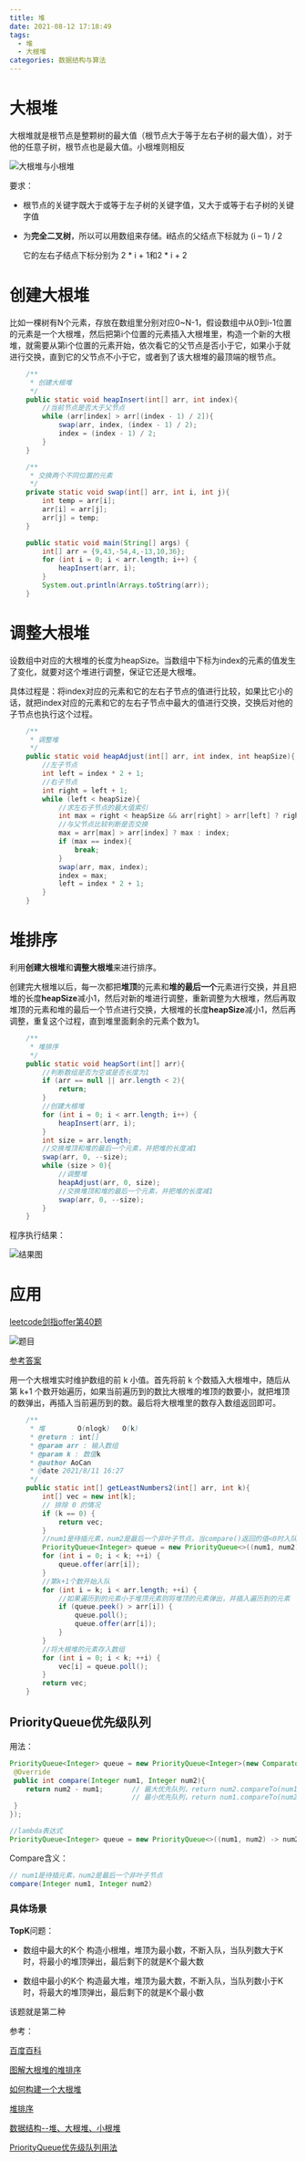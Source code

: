 ```yaml
---
title: 堆
date: 2021-08-12 17:18:49
tags:
  - 堆
  - 大根堆
categories: 数据结构与算法
---
```


# 大根堆

大根堆就是根节点是整颗树的最大值（根节点大于等于左右子树的最大值），对于他的任意子树，根节点也是最大值。小根堆则相反

![大根堆与小根堆](https://gitee.com/acacac13/images/raw/master/20210812162138.png)

要求：

* 根节点的关键字既大于或等于左子树的关键字值，又大于或等于右子树的关键字值

* 为**完全二叉树**，所以可以用数组来存储。**i**结点的父结点下标就为 (i – 1) / 2
  
  它的左右子结点下标分别为 2 * i + 1和2 * i + 2

# 创建大根堆

比如一棵树有N个元素，存放在数组里分别对应0~N-1，假设数组中从0到i-1位置的元素是一个大根堆，然后把第i个位置的元素插入大根堆里，构造一个新的大根堆，就需要从第i个位置的元素开始，依次看它的父节点是否小于它，如果小于就进行交换，直到它的父节点不小于它，或者到了该大根堆的最顶端的根节点。

```java
    /**
     * 创建大根堆
     */
    public static void heapInsert(int[] arr, int index){
        //当前节点是否大于父节点
        while (arr[index] > arr[(index - 1) / 2]){
            swap(arr, index, (index - 1) / 2);
            index = (index - 1) / 2;
        }
    }

    /**
     * 交换两个不同位置的元素
     */
    private static void swap(int[] arr, int i, int j){
        int temp = arr[i];
        arr[i] = arr[j];
        arr[j] = temp;
    }

    public static void main(String[] args) {
        int[] arr = {9,43,-54,4,-13,10,36};
        for (int i = 0; i < arr.length; i++) {
            heapInsert(arr, i);
        }
        System.out.println(Arrays.toString(arr));
    }
```

# 调整大根堆

设数组中对应的大根堆的长度为heapSize。当数组中下标为index的元素的值发生了变化，就要对这个堆进行调整，保证它还是大根堆。

具体过程是：将index对应的元素和它的左右子节点的值进行比较，如果比它小的话，就把index对应的元素和它的左右子节点中最大的值进行交换，交换后对他的子节点也执行这个过程。

```java
    /**
     * 调整堆
     */
    public static void heapAdjust(int[] arr, int index, int heapSize){
        //左子节点
        int left = index * 2 + 1;
        //右子节点
        int right = left + 1;
        while (left < heapSize){
            //求左右子节点的最大值索引
            int max = right < heapSize && arr[right] > arr[left] ? right : left;
            //与父节点比较判断是否交换
            max = arr[max] > arr[index] ? max : index;
            if (max == index){
                break;
            }
            swap(arr, max, index);
            index = max;
            left = index * 2 + 1;
        }
    }
```

# 堆排序

利用**创建大根堆**和**调整大根堆**来进行排序。

创建完大根堆以后，每一次都把**堆顶**的元素和**堆的最后一个**元素进行交换，并且把堆的长度**heapSize**减小1，然后对新的堆进行调整，重新调整为大根堆，然后再取堆顶的元素和堆的最后一个节点进行交换，大根堆的长度**heapSize**减小1，然后再调整，重复这个过程，直到堆里面剩余的元素个数为1。

```java
    /**
     * 堆排序
     */
    public static void heapSort(int[] arr){
        //判断数组是否为空或是否长度为1
        if (arr == null || arr.length < 2){
            return;
        }
        //创建大根堆
        for (int i = 0; i < arr.length; i++) {
            heapInsert(arr, i);
        }
        int size = arr.length;
        //交换堆顶和堆的最后一个元素，并把堆的长度减1
        swap(arr, 0, --size);
        while (size > 0){
            //调整堆
            heapAdjust(arr, 0, size);
            //交换堆顶和堆的最后一个元素，并把堆的长度减1
            swap(arr, 0, --size);
        }
    }
```

程序执行结果：

![结果图](https://gitee.com/acacac13/images/raw/master/20210812171543.png)



# 应用

[leetcode剑指offer第40题](https://leetcode-cn.com/problems/zui-xiao-de-kge-shu-lcof)

![题目](https://gitee.com/acacac13/images/raw/master/20210812180206.png)

[参考答案](https://leetcode-cn.com/problems/zui-xiao-de-kge-shu-lcof/solution/zui-xiao-de-kge-shu-by-leetcode-solution/)

用一个大根堆实时维护数组的前 k 小值。首先将前 k 个数插入大根堆中，随后从第 k+1 个数开始遍历，如果当前遍历到的数比大根堆的堆顶的数要小，就把堆顶的数弹出，再插入当前遍历到的数。最后将大根堆里的数存入数组返回即可。

```java
    /**
     * 堆        O(nlogk)   O(k)
     * @return : int[]
     * @param arr : 输入数组
     * @param k : 数值k
     * @author AoCan
     * @date 2021/8/11 16:27
     */
    public static int[] getLeastNumbers2(int[] arr, int k){
        int[] vec = new int[k];
        // 排除 0 的情况
        if (k == 0) {
            return vec;
        }
        //num1是待插元素，num2是最后一个非叶子节点，当compare()返回的值<0时入队，>0时不入队
        PriorityQueue<Integer> queue = new PriorityQueue<>((num1, num2) -> num2 - num1);
        for (int i = 0; i < k; ++i) {
            queue.offer(arr[i]);
        }
        //第k+1个数开始入队
        for (int i = k; i < arr.length; ++i) {
            //如果遍历到的元素小于堆顶元素则将堆顶的元素弹出，并插入遍历到的元素
            if (queue.peek() > arr[i]) {
                queue.poll();
                queue.offer(arr[i]);
            }
        }
        //将大根堆的元素存入数组
        for (int i = 0; i < k; ++i) {
            vec[i] = queue.poll();
        }
        return vec;
    }
```

## PriorityQueue优先级队列

用法：

```java
PriorityQueue<Integer> queue = new PriorityQueue<Integer>(new Comparator<Integer>(){
 @Override
 public int compare(Integer num1, Integer num2){  
 	return num2 - num1; 	  // 最大优先队列，return num2.compareTo(num1);
                          	  // 最小优先队列，return num1.compareTo(num2);
 }
});

//lambda表达式
PriorityQueue<Integer> queue = new PriorityQueue<>((num1, num2) -> num2 - num1);
```

Compare含义：

```java
// num1是待插元素，num2是最后一个非叶子节点
compare(Integer num1, Integer num2)
```

### 具体场景

**TopK**问题：

* 数组中最大的K个
  构造小根堆，堆顶为最小数，不断入队，当队列数大于K时，将最小的堆顶弹出，最后剩下的就是K个最大数

* 数组中最小的K个
  构造最大堆，堆顶为最大数，不断入队，当队列数小于K时，将最大的堆顶弹出，最后剩下的就是K个最小数

该题就是第二种



参考：

[百度百科](https://baike.baidu.com/item/%E6%9C%80%E5%A4%A7%E5%A0%86/4633143?fromtitle=%E5%A4%A7%E6%A0%B9%E5%A0%86&fromid=4633235&fr=aladdin)

[图解大根堆的堆排序](https://blog.csdn.net/dream_follower/article/details/105202811)

[如何构建一个大根堆](https://blog.csdn.net/zhizhengguan/article/details/106826270)

[堆排序](https://blog.csdn.net/l577217/article/details/80516654)

[数据结构--堆、大根堆、小根堆](https://www.cnblogs.com/wangchaowei/p/8288216.html)

[PriorityQueue优先级队列用法](https://www.cnblogs.com/wangchaowei/p/8288216.html)
